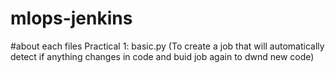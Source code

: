 # mlops-jenkins

#about each files
Practical 1: basic.py (To create a job that will automatically detect if anything changes in code and buid job again to dwnd new code)

